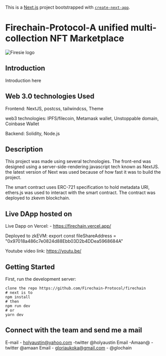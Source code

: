 This is a [Next.js](https://nextjs.org/) project bootstrapped with [`create-next-app`](https://github.com/zeit/next.js/tree/canary/packages/create-next-app).


# Firechain-Protocol-A unified multi-collection NFT Marketplace
![Firesie logo](https://)

## Introduction
Introduction here


## Web 3.0 technologies Used

Frontend: NextJS, postcss, tailwindcss, Theme

web3 technologies: IPFS/filecoin, Metamask wallet, Unstoppable domain, Coinbase Wallet 

Backend: Solidity, Node.js


## Description
This project was made using several technologies. The front-end was designed using a server-side-rendering javascript tech known as NextJS. the latest version of Next was used because of how fast it was to build the project. 

The smart contract uses ERC-721 specification to hold metadata URI, ethers.js was used to interact with the smart contract. The contract was deployed to zkevm blockchain. 

## Live DApp hosted on

Live Dapp on Vercel: - https://firechain.vercel.app/

Deployed to zkEVM: 
  export const fileShareAddress = "0x97018a486c7e0824d88Ebb03D2b4DDea5968684A"

Youtube video link: https://youtu.be/



## Getting Started

First, run the development server:


```
clone the repo https://github.com/Firechain-Protocol/firechain
# next is to 
npm install
# then
npm run dev
# or
yarn dev
```

## Connect with the team and send me a mail

E-mail - holyaustin@yahoo.com -twitter @holyaustin
Email -Amaan@         -twitter @amaan
Email - gloriaukoka@gmail.com - @glochain
